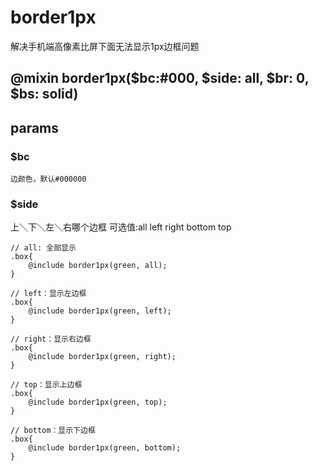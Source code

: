 # border1px
解决手机端高像素比屏下面无法显示1px边框问题

## @mixin border1px($bc:#000, $side: all, $br: 0, $bs: solid)

## params

### $bc 
    边颜色，默认#000000

### $side
上＼下＼左＼右哪个边框 可选值:all left right bottom top

    // all: 全部显示 
    .box{
        @include border1px(green, all);
    }

    // left：显示左边框
    .box{
        @include border1px(green, left);
    }

    // right：显示右边框
    .box{
        @include border1px(green, right);
    }

    // top：显示上边框
    .box{
        @include border1px(green, top);
    }

    // bottom：显示下边框
    .box{
        @include border1px(green, bottom);
    }
